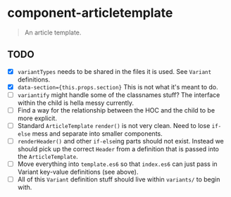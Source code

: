 # component-articletemplate
> An article template.

## TODO

- [x] `variantTypes` needs to be shared in the files it is used. See `Variant`
      definitions.
- [x] `data-section={this.props.section}` This is not what it's meant to do.
- [ ] `variantify` might handle some of the classnames stuff? The
      interface within the child is hella messy currently.
- [ ] Find a way for the relationship between the HOC and the child to be more
      explicit.
- [ ] Standard `ArticleTemplate` `render()` is not very clean. Need to lose
      `if-else` mess and separate into smaller components.
- [ ] `renderHeader()` and other `if-else`ing parts should not exist.
      Instead we should pick up the correct `Header` from a definition that is
      passed into the `ArticleTemplate`.
- [ ] Move everything into `template.es6` so that `index.es6` can just pass in
      Variant key-value definitions (see above).
- [ ] All of this `Variant` definition stuff should live within `variants/` to
      begin with.
